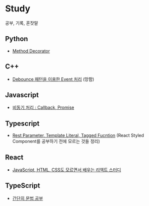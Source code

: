 # Study

공부, 기록, 혼잣말

## Python
- [Method Decorator](https://github.com/jihun90/Study/tree/main/20230320)

## C++
- [Debounce 패턴을 이용한 Event 처리](https://github.com/jihun90/Study/tree/main/20230415) (망함)

## Javascript
- [비동기 처리 : Callback, Promise](https://github.com/jihun90/Study/tree/main/20230423)

## Typescript
- [Rest Parameter, Template Literal, Tagged Fucntion](https://github.com/jihun90/Study/tree/main/20230605) (React Styled Component를 공부하기 전에 모르는 것들 정리)

## React
- [JavaScript, HTML, CSS도 모르면서 배우는 리액트 스터디](https://github.com/jihun90/Study/tree/main/FirstReact)

## TypeScript
- [간단히 문법 공부](https://github.com/jihun90/Study/tree/main/learn-typescript)
